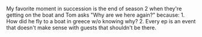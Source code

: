 My favorite moment in succession is the end of season 2 when they're getting on the boat and Tom asks "Why are we here again?" because: 1. How did he fly to a boat in greece w/o knowing why? 2. Every ep is an event that doesn't make sense with guests that shouldn't be there.

